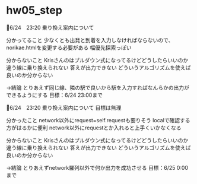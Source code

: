 # hw05_step
🦔6/24　23:20 乗り換え案内について

分かってること
少なくとも出発と到着を入力しなければならないので、norikae.htmlを変更する必要がある
幅優先探索っぽい

分からないこと
Krisさんのはプルダウン式になってるけどどうしたらいいのか
違う線に乗り換えられない
答えが出力できない
どういうアルゴリズムを使えば良いのか分からない



→結論
とりあえず同じ線、隣の駅で良いから駅を入力すればなんらかの出力ができるようにする
目標：6/24 23:00まで


🦔6/24　23:20 乗り換え案内について
目標は無理

分かったこと
network以外にrequest=self.requestも要りそう
localで確認する方がはるかに便利
network以外にrequestとか入れると上手くいかなくなる

分からないこと
Krisさんのはプルダウン式になってるけどどうしたらいいのか
違う線に乗り換えられない
答えが出力できない
どういうアルゴリズムを使えば良いのか分からない



→結論
とりあえずnetwork羅列以外で何か出力を成功させる
目標：6/25 0:00まで
